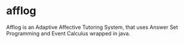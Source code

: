 # afflog
Afflog  is an Adaptive Affective Tutoring System, that uses Answer Set Programming and Event Calculus wrapped in java.  
